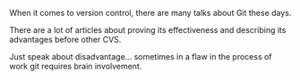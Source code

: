 When it comes to version control, there are many talks  about Git these days.

There are a lot of articles about proving its effectiveness and describing its advantages before other CVS.

Just speak about disadvantage... sometimes  in a flaw in the process of work git requires brain involvement.
